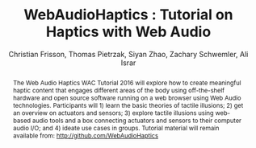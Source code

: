 --- 
  title: "WebAudioHaptics : Tutorial on Haptics with Web Audio" 
  abstract: "The Web Audio Haptics WAC Tutorial 2016 will explore how to create meaningful haptic content that engages different areas of the body using off-the-shelf hardware and open source software running on a web browser using Web Audio technologies. Participants will 1) learn the basic theories of tactile illusions; 2) get an overview on actuators and sensors; 3) explore tactile illusions using web-based audio tools and a box connecting actuators and sensors to their computer audio I/O; and 4) ideate use cases in groups. Tutorial material will remain available from: http://github.com/WebAudioHaptics" 
  address: "Atlanta, Georgia" 
  author: "Christian Frisson, Thomas Pietrzak, Siyan Zhao, Zachary Schwemler, Ali Israr" 
  booktitle: "Proceedings of the International Web Audio Conference" 
  editor: "Jason Freeman, Alexander Lerch, Matthew Paradis" 
  month: "Proceedings of the International Web Audio Conference"
  pages: "2016" 
  publisher: "Georgia Tech" 
  series: "WAC '16"
  type: "Tutorial"  
  year: "2016" 
  id: "2016_EA_tut4" 
  tags: year2016 
  pdflink: /_data/papers/pdf/2016/2016_tut4.pdf
  ISSN: 2663-5844
---